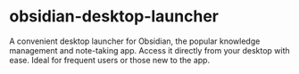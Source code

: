 # obsidian-desktop-launcher
A convenient desktop launcher for Obsidian, the popular knowledge management and note-taking app. Access it directly from your desktop with ease. Ideal for frequent users or those new to the app.
